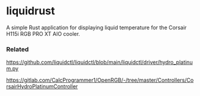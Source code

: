 # liquidrust

A simple Rust application for displaying liquid temperature for the Corsair H115i RGB PRO XT AIO cooler.


### Related

https://github.com/liquidctl/liquidctl/blob/main/liquidctl/driver/hydro_platinum.py

https://gitlab.com/CalcProgrammer1/OpenRGB/-/tree/master/Controllers/CorsairHydroPlatinumController
